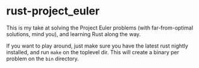 rust-project_euler
==================

This is my take at solving the Project Euler problems (with far-from-optimal
solutions, mind you), and learning Rust along the way.

If you want to play around, just make sure you have the latest rust nightly
installed, and run `make` on the toplevel dir. This will create a binary per
problem on the `bin` directory.
